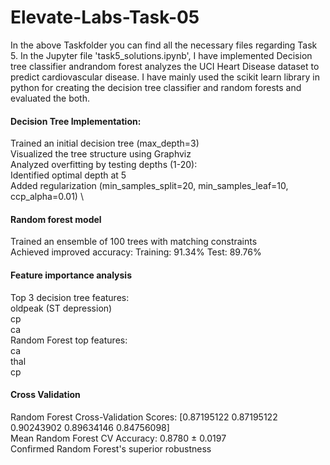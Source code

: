 # Elevate-Labs-Task-05

In the above Taskfolder you can find all the necessary files regarding Task 5. In the Jupyter file 'task5_solutions.ipynb', I have implemented Decision tree classifier andrandom forest  analyzes the UCI Heart Disease dataset to predict cardiovascular disease. I have mainly used the scikit learn library in python for creating the decision tree classifier and random forests and evaluated the both.

#### Decision Tree Implementation: 
Trained an initial decision tree (max_depth=3) \
Visualized the tree structure using Graphviz \
Analyzed overfitting by testing depths (1-20): \
Identified optimal depth at 5 \
Added regularization (min_samples_split=20, min_samples_leaf=10, ccp_alpha=0.01)  \

#### Random forest model
Trained an ensemble of 100 trees with matching constraints \
Achieved improved accuracy:
Training: 91.34%
Test: 89.76%

#### Feature importance analysis
Top 3 decision tree features: \
oldpeak (ST depression) \
cp \
ca \
Random Forest top features: \
ca \
thal \
cp

#### Cross Validation
Random Forest Cross-Validation Scores: [0.87195122 0.87195122 0.90243902 0.89634146 0.84756098] \
Mean Random Forest CV Accuracy: 0.8780 ± 0.0197 \
Confirmed Random Forest's superior robustness
